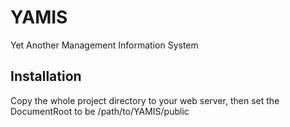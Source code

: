 YAMIS
=====

Yet Another Management Information System

## Installation
Copy the whole project directory to your web server, then set the DocumentRoot to be /path/to/YAMIS/public